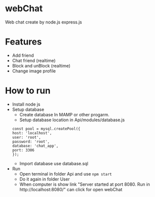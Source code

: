 # webChat
Web chat create by node.js express.js

# Features
- Add friend
- Chat friend (realtime)
- Block and unBlock (realtime)
- Change image profile

# How to run
- Install node js
- Setup database
   - Create database In MAMP or other progarm.
   - Setup database location in Api/modules/database.js
    ```
    const pool = mysql.createPool({
    host: 'localhost',
    user: 'root',
    password: 'root',
    database: 'chat_app',
    port: 3306
    });
    `````````
   - Import database use database.sql
- Run 
	- Open terminal in folder Api and use `npm start`
	- Do it again in folder User
	- When computer is show link
	"Server started at port 8080. Run in http://localhost:8080/"
	can click for open webChat